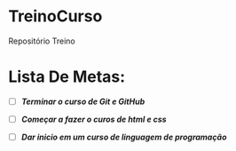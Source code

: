 # TreinoCurso
Repositório Treino

# Lista De Metas:

- [ ] **_Terminar o curso de Git e GitHub_** 

- [ ] **_Começar a fazer o curos de html e css_**

- [ ] **_Dar inicio em um curso de linguagem de programação_**
